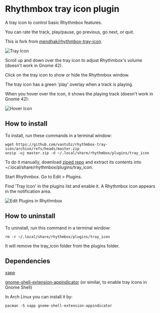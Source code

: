 Rhythmbox tray icon plugin
==========================

A tray icon to control basic Rhythmbox features.

You can rate the track, play/pause, go previous, go next, or quit.

This is fork from [mendhak/rhythmbox-tray-icon](https://github.com/mendhak/rhythmbox-tray-icon).

![Tray Icon](http://farm8.staticflickr.com/7232/7219610460_327356b800_o.png)

Scroll up and down over the tray icon to adjust Rhythmbox's volume (doesn't work in Gnome 42).

Click on the tray icon to show or hide the Rhythmbox window.

The tray icon has a green 'play' overlay when a track is playing.

When you hover over the icon, it shows the playing track (doesn't work in Gnome 42):

![Hover Icon](http://farm9.staticflickr.com/8487/8214931320_8d99b85578_o.png)


How to install
-----------------

To install, run these commands in a terminal window:

    wget https://github.com/vantu5z/rhythmbox-tray-icon/archive/refs/heads/master.zip
    unzip -uj master.zip -d ~/.local/share/rhythmbox/plugins/tray_icon

To do it manually, download [ziped repo](https://github.com/vantu5z/rhythmbox-tray-icon/archive/refs/heads/master.zip) and extract its contents into ~/.local/share/rhythmbox/plugins/tray_icon.

Start Rhythmbox.  Go to Edit > Plugins.

Find 'Tray Icon' in the plugins list and enable it.  A Rhythmbox icon appears in the notification area.

![Edit Plugins in Rhythmbox](http://farm6.staticflickr.com/5197/7219640336_a97b998f63_o.png)


How to uninstall
-----------------

To uninstall, run this command in a terminal window:

    rm -r ~/.local/share/rhythmbox/plugins/tray_icon

It will remove the tray_icon folder from the plugins folder.

Dependencies
----------------

[xapp](https://github.com/linuxmint/xapp)

[gnome-shell-extension-appindicator](https://github.com/ubuntu/gnome-shell-extension-appindicator) (or similar, to enable tray icons in Gnome Shell)

In Arch Linux you can install it by:

    pacman -S xapp gnome-shell-extension-appindicator
